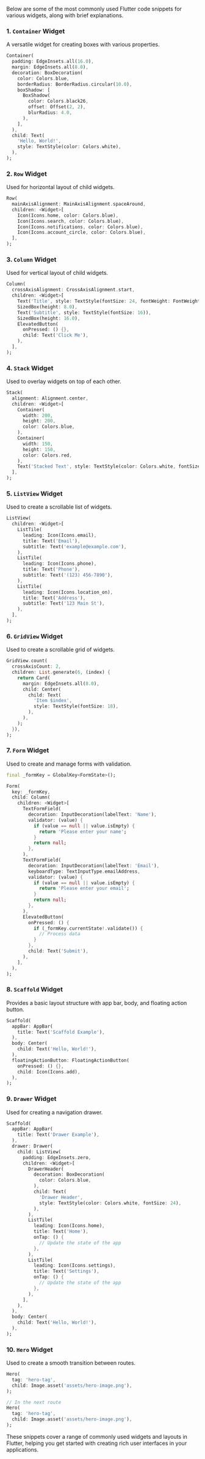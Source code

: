 Below are some of the most commonly used Flutter code snippets for various widgets, along with brief explanations.

### **1. `Container` Widget**

A versatile widget for creating boxes with various properties.

```dart
Container(
  padding: EdgeInsets.all(16.0),
  margin: EdgeInsets.all(8.0),
  decoration: BoxDecoration(
    color: Colors.blue,
    borderRadius: BorderRadius.circular(10.0),
    boxShadow: [
      BoxShadow(
        color: Colors.black26,
        offset: Offset(2, 2),
        blurRadius: 4.0,
      ),
    ],
  ),
  child: Text(
    'Hello, World!',
    style: TextStyle(color: Colors.white),
  ),
);
```

### **2. `Row` Widget**

Used for horizontal layout of child widgets.

```dart
Row(
  mainAxisAlignment: MainAxisAlignment.spaceAround,
  children: <Widget>[
    Icon(Icons.home, color: Colors.blue),
    Icon(Icons.search, color: Colors.blue),
    Icon(Icons.notifications, color: Colors.blue),
    Icon(Icons.account_circle, color: Colors.blue),
  ],
);
```

### **3. `Column` Widget**

Used for vertical layout of child widgets.

```dart
Column(
  crossAxisAlignment: CrossAxisAlignment.start,
  children: <Widget>[
    Text('Title', style: TextStyle(fontSize: 24, fontWeight: FontWeight.bold)),
    SizedBox(height: 8.0),
    Text('Subtitle', style: TextStyle(fontSize: 16)),
    SizedBox(height: 16.0),
    ElevatedButton(
      onPressed: () {},
      child: Text('Click Me'),
    ),
  ],
);
```

### **4. `Stack` Widget**

Used to overlay widgets on top of each other.

```dart
Stack(
  alignment: Alignment.center,
  children: <Widget>[
    Container(
      width: 200,
      height: 200,
      color: Colors.blue,
    ),
    Container(
      width: 150,
      height: 150,
      color: Colors.red,
    ),
    Text('Stacked Text', style: TextStyle(color: Colors.white, fontSize: 24)),
  ],
);
```

### **5. `ListView` Widget**

Used to create a scrollable list of widgets.

```dart
ListView(
  children: <Widget>[
    ListTile(
      leading: Icon(Icons.email),
      title: Text('Email'),
      subtitle: Text('example@example.com'),
    ),
    ListTile(
      leading: Icon(Icons.phone),
      title: Text('Phone'),
      subtitle: Text('(123) 456-7890'),
    ),
    ListTile(
      leading: Icon(Icons.location_on),
      title: Text('Address'),
      subtitle: Text('123 Main St'),
    ),
  ],
);
```

### **6. `GridView` Widget**

Used to create a scrollable grid of widgets.

```dart
GridView.count(
  crossAxisCount: 2,
  children: List.generate(6, (index) {
    return Card(
      margin: EdgeInsets.all(8.0),
      child: Center(
        child: Text(
          'Item $index',
          style: TextStyle(fontSize: 18),
        ),
      ),
    );
  }),
);
```

### **7. `Form` Widget**

Used to create and manage forms with validation.

```dart
final _formKey = GlobalKey<FormState>();

Form(
  key: _formKey,
  child: Column(
    children: <Widget>[
      TextFormField(
        decoration: InputDecoration(labelText: 'Name'),
        validator: (value) {
          if (value == null || value.isEmpty) {
            return 'Please enter your name';
          }
          return null;
        },
      ),
      TextFormField(
        decoration: InputDecoration(labelText: 'Email'),
        keyboardType: TextInputType.emailAddress,
        validator: (value) {
          if (value == null || value.isEmpty) {
            return 'Please enter your email';
          }
          return null;
        },
      ),
      ElevatedButton(
        onPressed: () {
          if (_formKey.currentState!.validate()) {
            // Process data
          }
        },
        child: Text('Submit'),
      ),
    ],
  ),
);
```

### **8. `Scaffold` Widget**

Provides a basic layout structure with app bar, body, and floating action button.

```dart
Scaffold(
  appBar: AppBar(
    title: Text('Scaffold Example'),
  ),
  body: Center(
    child: Text('Hello, World!'),
  ),
  floatingActionButton: FloatingActionButton(
    onPressed: () {},
    child: Icon(Icons.add),
  ),
);
```

### **9. `Drawer` Widget**

Used for creating a navigation drawer.

```dart
Scaffold(
  appBar: AppBar(
    title: Text('Drawer Example'),
  ),
  drawer: Drawer(
    child: ListView(
      padding: EdgeInsets.zero,
      children: <Widget>[
        DrawerHeader(
          decoration: BoxDecoration(
            color: Colors.blue,
          ),
          child: Text(
            'Drawer Header',
            style: TextStyle(color: Colors.white, fontSize: 24),
          ),
        ),
        ListTile(
          leading: Icon(Icons.home),
          title: Text('Home'),
          onTap: () {
            // Update the state of the app
          },
        ),
        ListTile(
          leading: Icon(Icons.settings),
          title: Text('Settings'),
          onTap: () {
            // Update the state of the app
          },
        ),
      ],
    ),
  ),
  body: Center(
    child: Text('Hello, World!'),
  ),
);
```

### **10. `Hero` Widget**

Used to create a smooth transition between routes.

```dart
Hero(
  tag: 'hero-tag',
  child: Image.asset('assets/hero-image.png'),
);

// In the next route
Hero(
  tag: 'hero-tag',
  child: Image.asset('assets/hero-image.png'),
);
```

These snippets cover a range of commonly used widgets and layouts in Flutter, helping you get started with creating rich user interfaces in your applications.
